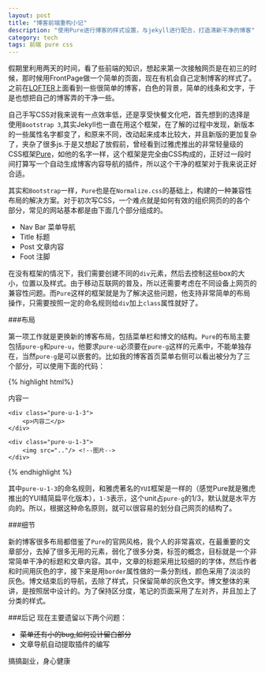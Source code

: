 ```yaml
---
layout: post
title: "博客前端重构小记"
description: "使用Pure进行博客的样式设置，与jekyll进行配合，打造清新干净的博客"
category: tech
tags: 前端 pure css
---
```

假期里利用两天的时间，看了些前端的知识，想起来第一次接触网页是在初三的时候，那时候用FrontPage做一个简单的页面，现在有机会自己定制博客的样式了。之前在<a target=_blank href="http://www.lofter.com">LOFTER</a>上面看到一些很简单的博客，白色的背景，简单的线条和文字，于是也想把自己的博客弄的干净一些。

自己手写CSS对我来说有一点效率低，还是享受快餐文化吧，首先想到的选择是使用`Bootstrap 3`,其实Jekyll也一直在用这个框架，在了解的过程中发现，新版本的一些属性名字都变了，和原来不同，改动起来成本比较大，并且新版的更加复杂了，夹杂了很多js.于是又想起了放假前，曾经看到过雅虎推出的非常轻量级的CSS框架<a target=_blank href="http://purecss.io/">Pure</a>，如他的名字一样，这个框架是完全由CSS构成的，正好过一段时间打算写一个自动生成博客内容导航的插件，所以这个干净的框架对于我来说正好合适。


其实和`Bootstrap`一样，`Pure`也是在`Normalize.css`的基础上，构建的一种兼容性布局的解决方案。对于初次写CSS，一个难点就是如何有效的组织网页的的各个部分，常见的网站基本都是由下面几个部分组成的。

+ Nav Bar 菜单导航
+ Title 标题
+ Post 文章内容
+ Foot 注脚

在没有框架的情况下，我们需要创建不同的`div`元素，然后去控制这些box的大小，位置以及样式。由于移动互联网的普及，所以还需要考虑在不同设备上网页的兼容性问题。而`Pure`这样的框架就是为了解决这些问题，他支持非常简单的布局操作，只需要按照一定的命名规则给`div`加上`class`属性就好了。

###布局

第一项工作就是更换新的博客布局，包括菜单栏和博文的结构。`Pure`的布局主要包括`pure-g`和`pure-u`，他要求`pure-u`必须要在`pure-g`这样的元素中，不能单独存在，当然`pure-g`是可以嵌套的。比如我的博客首页菜单右侧可以看出被分为了三个部分，可以使用下面的代码：

{% highlight html%}
<div class="pure-g">
    <div class="pure-u-1-3">
        <p>内容一</p>
    </div>

    <div class="pure-u-1-3">
        <p>内容二</p>
    </div>

    <div class="pure-u-1-3">
        <img src=".."/> <!--图片-->
    </div>
</div>
{% endhighlight %} 

其中`pure-u-1-3`的命名规则，和雅虎著名的`YUI`框架是一样的（感觉Pure就是雅虎推出的YUI精简扁平化版本），`1-3`表示，这个unit占`pure-g`的1/3，默认就是水平方向的。所以，根据这种命名原则，就可以很容易的划分自己网页的结构了。

###细节

新的博客很多布局都借鉴了`Pure`的官网风格，我个人的非常喜欢，在最重要的文章部分，去掉了很多无用的元素，弱化了很多分类，标签的概念，目标就是一个非常简单干净的标题和文章内容。其中，文章的标题采用比较细的的字体，然后作者和时间用灰色的字，接下来是用`border`属性做的一条分割线，颜色采用了淡淡的灰色。博文结束后的导航，去除了样式，只保留简单的灰色文字。博文整体的来讲，是按照居中设计的。为了保持区分度，笔记的页面采用了左对齐，并且加上了分类的样式。

###后记
现在主要遗留以下两个问题：

+ ~~菜单还有小的bug,如何设计留白部分~~
+ 文章导航自动提取插件的编写


搞搞副业，身心健康
